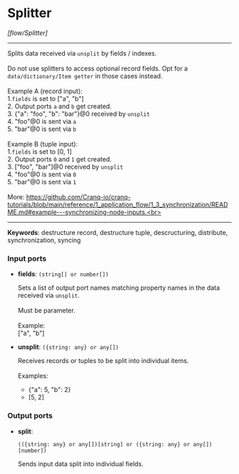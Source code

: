 # Splitter

_[flow/Splitter]_

---

Splits data received via `unsplit` by fields / indexes.<br>
<br>
Do not use splitters to access optional record fields. Opt for a `data/dictionary/Item getter` in those cases instead.<br>
<br>
Example A (record input):<br>
1.`fields` is set to ["a", "b"]<br>
2. Output ports `a` and `b` get created.<br>
3. {"a": "foo", "b": "bar"}@0 received by `unsplit`<br>
4. "foo"@0 is sent via `a`<br>
5. "bar"@0 is sent via `b`<br>
<br>
Example B (tuple input):<br>
1.`fields` is set to [0, 1]<br>
2. Output ports `0` and `1` get created.<br>
3. ["foo", "bar"]@0 received by `unsplit`<br>
4. "foo"@0 is sent via `0`<br>
5. "bar"@0 is sent via `1`<br>
<br>
More: https://github.com/Cranq-io/cranq-tutorials/blob/main/reference/1_application_flow/1_3_synchronization/README.md#example---synchronizing-node-inputs.<br>

---

__Keywords__: destructure record, destructure tuple, descructuring, distribute, synchronization, syncing

### Input ports

* __fields__: ` (string[] or number[]) `

    Sets a list of output port names matching property names in the data received via `unsplit`.<br>
    <br>
    Must be parameter.<br>
    <br>
    Example:<br>
    ["a", "b"]<br>


* __unsplit__: ` ({string: any} or any[]) `

    Receives records or tuples to be split into individual items.<br>
    <br>
    Examples:<br>
    * {"a": 5, "b": 2}<br>
    * [5, 2]<br>

### Output ports

* __split__: 
    ```
    (({string: any} or any[])[string] or ({string: any} or any[])[number])
    ```

    Sends input data split into individual fields.<br>

